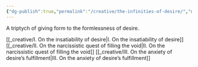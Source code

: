 ```yaml
---
{"dg-publish":true,"permalink":"/creative/the-infinities-of-desire/","noteIcon":""}
---
```


A triptych of giving form to the formlessness of desire.

[[_creative/I. On the insatiability of desire\|I. On the insatiability of desire]]
[[_creative/II. On the narcissistic quest of filling the void\|II. On the narcissistic quest of filling the void]]
[[_creative/III. On the anxiety of desire’s fulfillment\|III. On the anxiety of desire’s fulfillment]]
